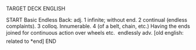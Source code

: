 TARGET DECK
ENGLISH

START
Basic
Endless
Back: adj. 1 infinite; without end. 2 continual (endless complaints). 3 colloq. Innumerable. 4 (of a belt, chain, etc.) Having the ends joined for continuous action over wheels etc.  endlessly adv. [old english: related to *end]
END
